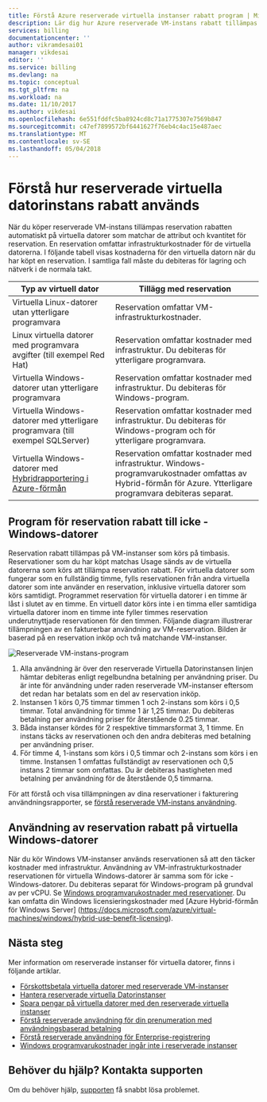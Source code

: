 ```yaml
---
title: Förstå Azure reserverade virtuella instanser rabatt program | Microsoft Docs
description: Lär dig hur Azure reserverade VM-instans rabatt tillämpas på virtuella datorer som körs.
services: billing
documentationcenter: ''
author: vikramdesai01
manager: vikdesai
editor: ''
ms.service: billing
ms.devlang: na
ms.topic: conceptual
ms.tgt_pltfrm: na
ms.workload: na
ms.date: 11/10/2017
ms.author: vikdesai
ms.openlocfilehash: 6e551fddfc5ba8924cd8c71a1775307e7569b847
ms.sourcegitcommit: c47ef7899572bf6441627f76eb4c4ac15e487aec
ms.translationtype: MT
ms.contentlocale: sv-SE
ms.lasthandoff: 05/04/2018
---
```

# <a name="understand-how-the-reserved-virtual-machine-instance-discount-is-applied"></a>Förstå hur reserverade virtuella datorinstans rabatt används
När du köper reserverade VM-instans tillämpas reservation rabatten automatiskt på virtuella datorer som matchar de attribut och kvantitet för reservation. En reservation omfattar infrastrukturkostnader för de virtuella datorerna. I följande tabell visas kostnaderna för den virtuella datorn när du har köpt en reservation. I samtliga fall måste du debiteras för lagring och nätverk i de normala takt.

| Typ av virtuell dator  | Tillägg med reservation |    
|-----------------------|--------------------------------------------| 
|Virtuella Linux-datorer utan ytterligare programvara | Reservation omfattar VM-infrastrukturkostnader.|
|Linux virtuella datorer med programvara avgifter (till exempel Red Hat) | Reservation omfattar kostnader med infrastruktur. Du debiteras för ytterligare programvara.|
|Virtuella Windows-datorer utan ytterligare programvara |Reservation omfattar kostnader med infrastruktur. Du debiteras för Windows-program.|
|Virtuella Windows-datorer med ytterligare programvara (till exempel SQLServer) | Reservation omfattar kostnader med infrastruktur. Du debiteras för Windows-program och för ytterligare programvara.|
|Virtuella Windows-datorer med [Hybridrapportering i Azure-förmån](https://docs.microsoft.com/azure/virtual-machines/windows/hybrid-use-benefit-licensing) | Reservation omfattar kostnader med infrastruktur. Windows-programvarukostnader omfattas av Hybrid-förmån för Azure. Ytterligare programvara debiteras separat.| 

## <a name="application-of-reservation-discount-to-non-windows-vms"></a>Program för reservation rabatt till icke - Windows-datorer
 Reservation rabatt tillämpas på VM-instanser som körs på timbasis. Reservationer som du har köpt matchas Usage sänds av de virtuella datorerna som körs att tillämpa reservation rabatt. För virtuella datorer som fungerar som en fullständig timme, fylls reservationen från andra virtuella datorer som inte använder en reservation, inklusive virtuella datorer som körs samtidigt. Programmet reservation för virtuella datorer i en timme är låst i slutet av en timme. En virtuell dator körs inte i en timma eller samtidiga virtuella datorer inom en timme inte fyller timmes reservation underutnyttjade reservationen för den timmen. Följande diagram illustrerar tillämpningen av en fakturerbar användning av VM-reservation. Bilden är baserad på en reservation inköp och två matchande VM-instanser.

![Reserverade VM-instans-program](media/billing-reserved-vm-instance-application/billing-reserved-vm-instance-application.png)

1.  Alla användning är över den reserverade Virtuella Datorinstansen linjen hämtar debiteras enligt regelbundna betalning per användning priser. Du är inte för användning under raden reserverade VM-instanser eftersom det redan har betalats som en del av reservation inköp.
2.  Instansen 1 körs 0,75 timmar timmen 1 och 2-instans som körs i 0,5 timmar. Total användning för timme 1 är 1,25 timmar. Du debiteras betalning per användning priser för återstående 0.25 timmar.
3.  Båda instanser kördes för 2 respektive timmarsformat 3, 1 timme. En instans täcks av reservationen och den andra debiteras med betalning per användning priser.
4.  För timme 4, 1-instans som körs i 0,5 timmar och 2-instans som körs i en timme. Instansen 1 omfattas fullständigt av reservationen och 0,5 instans 2 timmar som omfattas. Du är debiteras hastigheten med betalning per användning för de återstående 0,5 timmarna.

För att förstå och visa tillämpningen av dina reservationer i fakturering användningsrapporter, se [förstå reserverade VM-instans användning](https://go.microsoft.com/fwlink/?linkid=862757).

## <a name="application-of-reservation-discount-to-windows-vms"></a>Användning av reservation rabatt på virtuella Windows-datorer
När du kör Windows VM-instanser används reservationen så att den täcker kostnader med infrastruktur. Användning av VM-infrastrukturkostnader reservationen för virtuella Windows-datorer är samma som för icke - Windows-datorer. Du debiteras separat för Windows-program på grundval av per vCPU. Se [Windows programvarukostnader med reservationer](https://go.microsoft.com/fwlink/?linkid=862756). Du kan omfatta din Windows licensieringskostnader med [Azure Hybrid-förmån för Windows Server] (https://docs.microsoft.com/azure/virtual-machines/windows/hybrid-use-benefit-licensing).

## <a name="next-steps"></a>Nästa steg
Mer information om reserverade instanser för virtuella datorer, finns i följande artiklar.

- [Förskottsbetala virtuella datorer med reserverade VM-instanser](../virtual-machines/windows/prepay-reserved-vm-instances.md)
- [Hantera reserverade virtuella Datorinstanser](billing-manage-reserved-vm-instance.md)
- [Spara pengar på virtuella datorer med den reserverade virtuella instanser](billing-save-compute-costs-reservations.md)
- [Förstå reserverade användning för din prenumeration med användningsbaserad betalning](billing-understand-reserved-instance-usage.md)
- [Förstå reserverade användning för Enterprise-registrering](billing-understand-reserved-instance-usage-ea.md)
- [Windows programvarukostnader ingår inte i reserverade instanser](billing-reserved-instance-windows-software-costs.md)

## <a name="need-help-contact-support"></a>Behöver du hjälp? Kontakta supporten

Om du behöver hjälp, [supporten](https://portal.azure.com/?#blade/Microsoft_Azure_Support/HelpAndSupportBlade) få snabbt lösa problemet.
